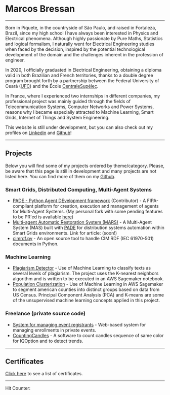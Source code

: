 # Marcos **Bressan**

---
Born in Piquete, in the countryside of São Paulo, and raised in Fortaleza, Brazil, since my high school I have always been interested in Physics and Electrical phenomena. Although highly passionate by Pure Maths, Statistics and logical formalism, I naturally went for Electrical Engineering studies when faced by the decision, inspired by the potential technological development of the domain and the challenges inherent in the profession of engineer.

In 2020, I officially graduated in Electrical Engineering, obtaining a diploma valid in both Brazilian and French territories, thanks to a double degree program brought forth by a partnership between the Federal University of Ceará ([UFC](http://www.ufc.br)) and the École [CentraleSupélec](https://www.centralesupelec.fr).

In France, where I experienced two internships in different companies, my professional project was mainly guided through the fields of Telecommunication Systems, Computer Networks and Power Systems, reasons why I became especially attracted to Machine Learning, Smart Grids, Internet of Things and System Engineering.

This website is still under development, but you can also check out my profiles on [Linkedin](https://linkedin.com/in/bressanmarcos) and [Github](https://github.com/bressanmarcos)!

___
## Projects

Below you will find some of my projects ordered by theme/category.
Please, be aware that this page is still in development and many projects are not listed here. You can find more of them on my [Github](https://github.com/bressanmarcos).
### Smart Grids, Distributed Computing, Multi-Agent Systems

- [PADE - Python Agent DEvelopment framework](https://github.com/grei-ufc/pade) (Contributor) - A FIPA-compliant platform for creation, execution and management of agents for Multi-Agent Systems. (My personal fork with some pending features to be PR'ed is available [here](https://github.com/bressanmarcos/pade))
- [Multi-agent Automatic Restoration System (MARS)](https://github.com/bressanmarcos/smad-cim) - A Multi-Agent System (MAS) built with [PADE](https://github.com/grei-ufc/pade) for distribution systems automation within Smart Grids environments. Link for article: (soon!)
- [cimrdf.py](https://github.com/bressanmarcos/cimrdf.py) - An open source tool to handle CIM RDF (IEC 61970-501) documents in Python.
### Machine Learning

- [Plagiarism Detector](https://github.com/bressanmarcos/PlagiarismDetector/) - Use of Machine Learning to classify texts as several levels of plagiarism. The project uses the K-nearest neighbors algorithm and is written to be executed in an AWS Sagemaker notebook.
- [Population Clusterization](https://github.com/bressanmarcos/PopulationClusterization/) - Use of Machine Learning in AWS Sagemaker to segment american counties into distinct groups based on data from US Census. Principal Component Analysis (PCA) and K-means are some of the unsupervised machine learning concepts applied in this project.

### Freelance (private source code)
- [System for managing event registrants](pages/st) - Web-based system for managing enrollments in private events.
- [CountingCandles](pages/countingcandles) - A software to count candles sequence of same color for IQOption and to detect trends.

---
## Certificates
[Click here](./certificates) to see a list of certificates.


---

Hit Counter:
<script type='text/javascript' src='https://www.freevisitorcounters.com/auth.php?id=dbd1b9f384311c165b4a38ff4269cac5e0bf7452'></script>
<script type="text/javascript" src="https://www.freevisitorcounters.com/en/home/counter/766805/t/1"></script>